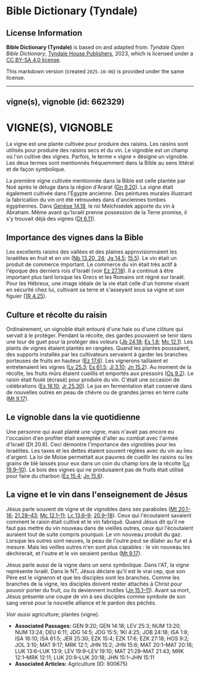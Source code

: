 # Bible Dictionary (Tyndale)

## License Information

**Bible Dictionary (Tyndale)** is based on and adapted from: _Tyndale Open Bible Dictionary_, [Tyndale House Publishers](https://tyndaleopenresources.com/), 2023, which is licensed under a [CC BY-SA 4.0 license](https://creativecommons.org/licenses/by-sa/4.0/legalcode.en).

This markdown version (created `2025-10-06`) is provided under the same license.



--------------------------------

## vigne(s), vignoble (id: 662329)

VIGNE(S), VIGNOBLE
==================

La vigne est une plante cultivée pour produire des raisins. Les raisins sont utilisés pour produire des raisins secs et du vin. Le vignoble est un champ où l'on cultive des vignes. Parfois, le terme « vigne » désigne un vignoble. Les deux termes sont mentionnés fréquemment dans la Bible au sens littéral et de façon symbolique.

La première vigne cultivée mentionnée dans la Bible est celle plantée par Noé après le déluge dans la région d'Ararat ([Gn 9\.20](https://ref.ly/Gen9:20)). La vigne était également cultivée dans l'Égypte ancienne. Des peintures murales illustrant la fabrication du vin ont été retrouvées dans d'anciennes tombes égyptiennes. Dans [Genèse 14\.18](https://ref.ly/Gen14:18), le roi Melchisédek apporte du vin à Abraham. Même avant qu'Israël prenne possession de la Terre promise, il s'y trouvait déjà des vignes ([Dt 6\.11](https://ref.ly/Deut6:11)).

Importance des vignes dans la Bible
-----------------------------------

Les excellents raisins des vallées et des plaines approvisionnaient les Israélites en fruit et en vin ([Nb 13\.20, 24](https://ref.ly/Num13:20,Num13:24); [Jg 14\.5](https://ref.ly/Judg14:5); [15\.5](https://ref.ly/Judg15:5)). Le vin était un produit de commerce important. Le commerce du vin était très actif à l'époque des derniers rois d'Israël (voir [Ez 27\.18](https://ref.ly/Ezek27:18)). Il a continué à être important plus tard lorsque les Grecs et les Romains ont régné sur Israël. Pour les Hébreux, une image idéale de la vie était celle d'un homme vivant en sécurité chez lui, cultivant sa terre et s'asseyant sous sa vigne et son figuier ([1R 4\.25](https://ref.ly/1Kgs4:25)).

Culture et récolte du raisin
----------------------------

Ordinairement, un vignoble était entouré d'une haie ou d'une clôture qui servait à le protéger. Pendant la récolte, des gardes pouvaient se tenir dans une tour de guet pour la protéger des voleurs ([Jb 24\.18](https://ref.ly/Job24:18); [Es 1\.8](https://ref.ly/Isa1:8); [Mc 12\.1](https://ref.ly/Mark12:1)). Les plants de vignes étaient plantés en rangées. Quand les plantes poussaient, des supports installés par les cultivateurs servaient à garder les branches porteuses de fruits en hauteur ([Ez 17\.6](https://ref.ly/Ezek17:6)). Les vignerons taillaient et entretenaient les vignes ([Lv 25\.3](https://ref.ly/Lev25:3); [Es 61\.5](https://ref.ly/Isa61:5); [Jl 3\.10](https://ref.ly/Joel3:10); [Jn 15\.2](https://ref.ly/John15:2)). Au moment de la récolte, les fruits mûrs étaient cueillis et emportés aux pressoirs ([Os 9\.2](https://ref.ly/Hos9:2)). Le raisin était foulé (écrasé) pour produire du vin. C'était une occasion de célébrations ([Es 16\.10](https://ref.ly/Isa16:10); [Jr 25\.30](https://ref.ly/Jer25:30)). Le jus en fermentation était conservé dans de nouvelles outres en peau de chèvre ou de grandes jarres en terre cuite ([Mt 9\.17](https://ref.ly/Matt9:17)).

Le vignoble dans la vie quotidienne
-----------------------------------

Une personne qui avait planté une vigne, mais n'avait pas encore eu l'occasion d'en profiter était exemptée d'aller au combat avec l'armée d'Israël (Dt 20\.6\). Ceci démontre l'importance des vignobles pour les Israélites. Les taxes et les dettes étaient souvent réglées avec du vin au lieu d'argent. La loi de Moïse permettait aux pauvres de cueillir les raisins ou les grains de blé laissés pour eux dans un coin du champ lors de la récolte ([Lv 19\.9–10](https://ref.ly/Lev19:9-Lev19:10)). Le bois des vignes qui ne produisaient pas de fruits était utilisé pour faire du charbon ([Ez 15\.4](https://ref.ly/Ezek15:4); [Jn 15\.6](https://ref.ly/John15:6)).

La vigne et le vin dans l'enseignement de Jésus
-----------------------------------------------

Jésus parle souvent de vigne et de vignobles dans ses paraboles ([Mt 20\.1–16](https://ref.ly/Matt20:1-Matt20:16); [21\.28–43](https://ref.ly/Matt21:28-Matt21:43); [Mc 12\.1–11](https://ref.ly/Mark12:1-Mark12:11); [Lc 13\.6–9](https://ref.ly/Luke13:6-Luke13:9); [20\.9–18](https://ref.ly/Luke20:9-Luke20:18)). Ceux qui l'écoutaient savaient comment le raisin était cultivé et le vin fabriqué. Quand Jésus dit qu'il ne faut pas mettre du vin nouveau dans de vieilles outres, ceux qui l'écoutaient auraient tout de suite compris pourquoi. Le vin nouveau produit du gaz. Lorsque les outres sont neuves, la peau de l'outre peut se dilater au fur et à mesure. Mais les veilles outres n'en sont plus capables : le vin nouveau les déchirerait, et l'outre et le vin seraient perdus ([Mt 9\.17](https://ref.ly/Matt9:17)). 

Jésus parle aussi de la vigne dans un sens symbolique. Dans l'AT, la vigne représente Israël. Dans le NT, Jésus déclare qu'il est le vrai cep, que son Père est le vigneron et que les disciples sont les branches. Comme les branches de la vigne, les disciples doivent rester attachés à Christ pour pouvoir porter du fruit, ou ils deviennent inutiles ([Jn 15\.1–11](https://ref.ly/John15:1-John15:11)). Avant sa mort, Jésus présente une coupe de vin à ses disciples comme symbole de son sang versé pour la nouvelle alliance et le pardon des péchés. 

*Voir aussi* agriculture; plantes (vigne).

* **Associated Passages:** GEN 9:20; GEN 14:18; LEV 25:3; NUM 13:20; NUM 13:24; DEU 6:11; JDG 14:5; JDG 15:5; 1KI 4:25; JOB 24:18; ISA 1:8; ISA 16:10; ISA 61:5; JER 25:30; EZK 15:4; EZK 17:6; EZK 27:18; HOS 9:2; JOL 3:10; MAT 9:17; MRK 12:1; JHN 15:2; JHN 15:6; MAT 20:1–MAT 20:16; LUK 13:6–LUK 13:9; LEV 19:9–LEV 19:10; MAT 21:28–MAT 21:43; MRK 12:1–MRK 12:11; LUK 20:9–LUK 20:18; JHN 15:1–JHN 15:11
* **Associated Articles:** Agriculture (ID: 800675)

